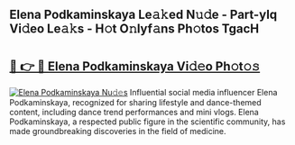 ## Elena Podkaminskaya Le𝚊𝚔ed N𝚞𝚍e - Part-yIq Vi𝚍eo Le𝚊𝚔s - H𝚘t O𝚗lyf𝚊ns Ph𝚘tos TgacH

# <h2><a href="http://hf8bctt.feru.top/?c=Elena+Podkaminskaya">🔗 👉 🔴 Elena Podkaminskaya Vi𝚍𝚎o Ph𝚘t𝚘𝚜</a></h2>

[![Elena Podkaminskaya Nu𝚍𝚎s](https://i.imgur.com/0TWrTi3.gif)](http://hf8bctt.feru.top/?c=Elena+Podkaminskaya)
Influential social media influencer Elena Podkaminskaya, recognized for sharing lifestyle and dance-themed content, including dance trend performances and mini vlogs. Elena Podkaminskaya, a respected public figure in the scientific community, has made groundbreaking discoveries in the field of medicine. 
